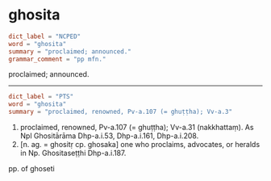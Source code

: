 # ghosita

``` toml
dict_label = "NCPED"
word = "ghosita"
summary = "proclaimed; announced."
grammar_comment = "pp mfn."
```

proclaimed; announced.

--------------------

``` toml
dict_label = "PTS"
word = "ghosita"
summary = "proclaimed, renowned, Pv-a.107 (= ghuṭṭha); Vv-a.3"
```

1. proclaimed, renowned, Pv\-a.107 (= ghuṭṭha); Vv\-a.31 (nakkhattaṃ). As Npl Ghositārāma Dhp\-a.i.53, Dhp\-a.i.161, Dhp\-a.i.208.
2. [n. ag. = ghositṛ cp. ghosaka] one who proclaims, advocates, or heralds in Np. Ghositaseṭṭhi Dhp\-a.i.187.

pp. of ghoseti

